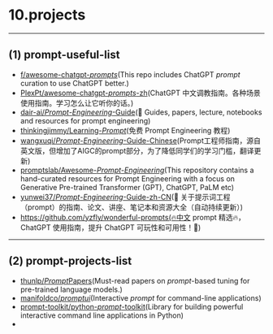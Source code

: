 # 10.projects

---

## (1) prompt-useful-list

- [f/awesome-chatgpt-*prompts*](https://github.com/f/awesome-chatgpt-prompts)(This repo includes ChatGPT *prompt* curation to use ChatGPT better.)
- [PlexPt/awesome-chatgpt-*prompts*-zh](https://github.com/PlexPt/awesome-chatgpt-prompts-zh)(ChatGPT 中文调教指南。各种场景使用指南。学习怎么让它听你的话。)
- [dair-ai/*Prompt*-*Engineering*-Guide](https://github.com/dair-ai/Prompt-Engineering-Guide)(🐙 Guides, papers, lecture, notebooks and resources for prompt engineering)
- [thinkingjimmy/Learning-*Prompt*](https://github.com/thinkingjimmy/Learning-Prompt)(免费 Prompt Engineering 教程)
- [wangxuqi/*Prompt*-*Engineering*-Guide-Chinese](https://github.com/wangxuqi/Prompt-Engineering-Guide-Chinese)(Prompt工程师指南，源自英文版，但增加了AIGC的prompt部分，为了降低同学们的学习门槛，翻译更新)
- [promptslab/Awesome-*Prompt*-*Engineering*](https://github.com/promptslab/Awesome-Prompt-Engineering)(This repository contains a hand-curated resources for Prompt Engineering with a focus on Generative Pre-trained Transformer (GPT), ChatGPT, PaLM etc)
- [yunwei37/*Prompt*-*Engineering*-Guide-zh-CN](https://github.com/yunwei37/Prompt-Engineering-Guide-zh-CN)(🐙 关于提示词工程（prompt）的指南、论文、讲座、笔记本和资源大全（自动持续更新）)
- https://github.com/yzfly/wonderful-prompts(🔥中文 prompt 精选🔥，ChatGPT 使用指南，提升 ChatGPT 可玩性和可用性！🚀)

---

## (2) prompt-projects-list

- [thunlp/*Prompt*Papers](https://github.com/thunlp/PromptPapers)(Must-read papers on *prompt*-based tuning for pre-trained language models.)
- [manifoldco/*promptui*](https://github.com/manifoldco/promptui)(Interactive *prompt* for command-line applications)
- [prompt-toolkit/python-*prompt*-toolkit](https://github.com/prompt-toolkit/python-prompt-toolkit)(Library for building powerful interactive command line applications in Python)
- 
